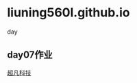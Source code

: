 # liuning560l.github.io
day
<h2>day07作业</h2>
<a href="liuning560l
/
liuning560l.github.io">超凡科技</a>
